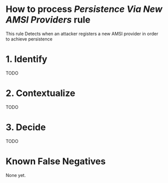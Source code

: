 # How to process *Persistence Via New AMSI Providers* rule
This rule Detects when an attacker registers a new AMSI provider in order to achieve persistence

# 1. Identify
TODO

# 2. Contextualize
TODO

# 3. Decide
TODO

# Known False Negatives
None yet.
